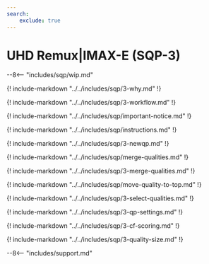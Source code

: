 ```yaml
---
search:
    exclude: true
---
```


# UHD Remux|IMAX-E (SQP-3)

<meta name="robots" content="noindex, noarchive, nofollow" />

--8<-- "includes/sqp/wip.md"

{! include-markdown "../../includes/sqp/3-why.md" !}

{! include-markdown "../../includes/sqp/3-workflow.md" !}

{! include-markdown "../../includes/sqp/important-notice.md" !}

{! include-markdown "../../includes/sqp/instructions.md" !}

{! include-markdown "../../includes/sqp/3-newqp.md" !}

{! include-markdown "../../includes/sqp/merge-qualities.md" !}

{! include-markdown "../../includes/sqp/3-merge-qualities.md" !}

{! include-markdown "../../includes/sqp/move-quality-to-top.md" !}

{! include-markdown "../../includes/sqp/3-select-qualities.md" !}

{! include-markdown "../../includes/sqp/3-qp-settings.md" !}

{! include-markdown "../../includes/sqp/3-cf-scoring.md" !}

{! include-markdown "../../includes/sqp/3-quality-size.md" !}

--8<-- "includes/support.md"
